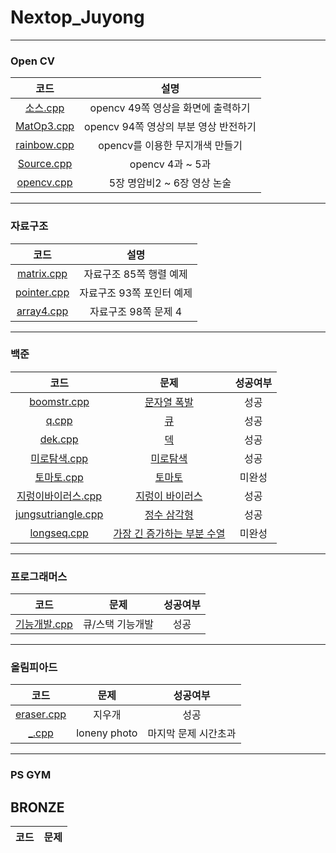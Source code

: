 # Nextop_Juyong

***

### Open CV
|코드|설명|
|:---:|:---:|
|[소스.cpp](../main/open_cv/소스.cpp)|opencv 49쪽 영상을 화면에 출력하기|
|[MatOp3.cpp](../main/open_cv/MatOp3.cpp)|opencv 94쪽 영상의 부분 영상 반전하기|
|[rainbow.cpp](../main/open_cv/rainbow.cpp)|opencv를 이용한 무지개색 만들기|
|[Source.cpp](../main/open_cv/Source.cpp)|opencv 4과 ~ 5과|
|[opencv.cpp](../main/open_cv/opencv.cpp)|5장 명암비2 ~ 6장 영상 논술|

***

### 자료구조
|코드|설명|
|:---:|:---:|
|[matrix.cpp](../main/data_structure/matrix.cpp)|자료구조 85쪽 행렬 예제|
|[pointer.cpp](../main/data_structure/pointer.cpp)|자료구조 93쪽 포인터 예제|
|[array4.cpp](../main/data_structure/array4.cpp)|자료구조 98쪽 문제 4| 

***

### 백준
|코드|문제|성공여부|
|:---:|:---:|:---:|
|[boomstr.cpp](../main/backjoon/boomstr.cpp)|[문자열 폭발](https://www.acmicpc.net/problem/9935)|성공|
|[q.cpp](../main/backjoon/q.cpp)|[큐](https://www.acmicpc.net/problem/10845)|성공|
|[dek.cpp](../main/backjoon/dek.cpp)|[덱](https://www.acmicpc.net/problem/10866)|성공|
|[미로탐색.cpp](../main/backjoon/미로탐색.cpp)|[미로탐색](https://www.acmicpc.net/problem/2178)|성공|
|[토마토.cpp](../main/backjoon/토마토.cpp)|[토마토](https://www.acmicpc.net/problem/7576)|미완성|
|[지렁이바이러스.cpp](../main/backjoon/지렁이바이러스.cpp)|[지렁이 바이러스](https://www.acmicpc.net/problem/2606)|성공|
|[jungsutriangle.cpp](../main/backjoon/jungsutriangle.cpp)|[정수 삼각형](https://www.acmicpc.net/problem/1932)|성공|
|[longseq.cpp](../main/backjoon/longseq.cpp)|[가장 긴 증가하는 부분 수열](https://www.acmicpc.net/problem/11053)|미완성|

***

### 프로그래머스
|코드|문제|성공여부|
|:---:|:---:|:---:|
|[기능개발.cpp](../main/programers/기능개발.cpp)|큐/스택 기능개발|성공|

***

### 올림피아드
|코드|문제|성공여부|
|:---:|:---:|:---:|
|[eraser.cpp](../main/olympiad/eraser.cpp)|지우개|성공|
|[_.cpp](../main/olympiad/_.cpp)|loneny photo|마지막 문제 시간초과|

***

### PS GYM
## BRONZE
|코드|문제|
|:---:|:---:|

